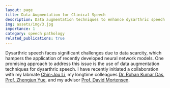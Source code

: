 ```yaml
---
layout: page
title: Data Augmentation for Clinical Speech
description: Data augmentation techniques to enhance dysarthric speech ASR performance
img: assets/img/3.jpg
importance: 1
category: speech pathology
related_publications: true
---
```


Dysarthric speech faces significant challenges due to data scarcity, which hampers the application of recently developed neural network models. One promising approach to address this issue is the use of data augmentation techniques for dysarthric speech. I have recently initiated a collaboration with my labmate [Chin-Jou Li](https://www.linkedin.com/in/chin-jou-li), my longtime colleagues [Dr. Rohan Kumar Das](https://scholar.google.com/citations?hl=en&user=V8XFDQcAAAAJ), [Prof. Zhengjun Yue](https://scholar.google.com/citations?hl=en&user=5_TTTUMAAAAJ), and my advisor [Prof. David Mortensen](https://www.cs.cmu.edu/~dmortens/).
